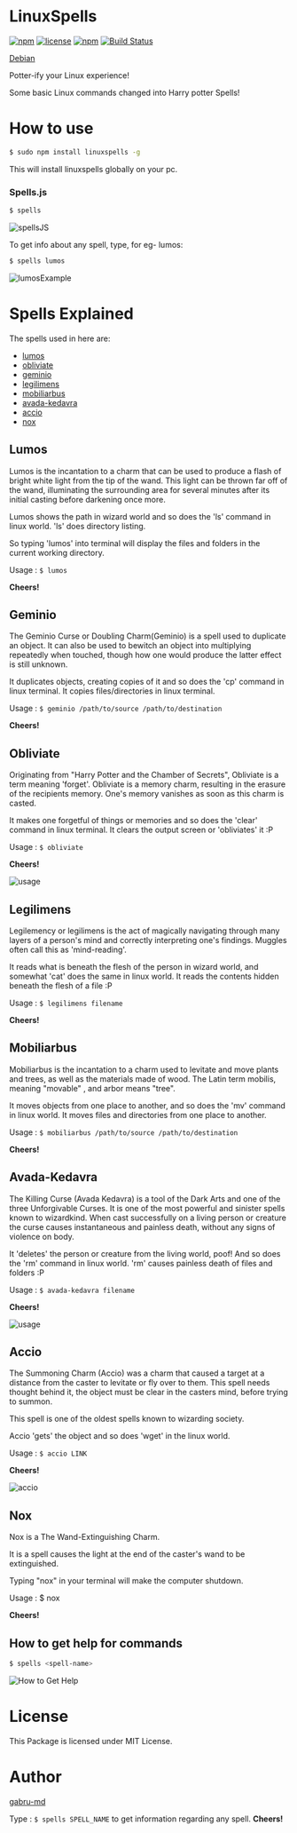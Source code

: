# LinuxSpells
[![npm](https://img.shields.io/badge/npm-v0.8.4-brightgreen.svg?style=flat-square)]() [![license](https://img.shields.io/github/license/mashape/apistatus.svg?style=flat-square)](https://www.npmjs.com/package/linuxspells) [![npm](https://img.shields.io/badge/awesome-yes-ff69b4.svg?style=flat-square)](https://www.npmjs.com/package/linuxspells) [![Build Status](https://travis-ci.org/gabru-md/LinuxSpells.svg?branch=master)](https://travis-ci.org/gabru-md/LinuxSpells)

[Debian](https://salsa.debian.org/yogdaan-team)

Potter-ify your Linux experience!

Some basic Linux commands changed into Harry potter Spells!

# How to use

```sh
$ sudo npm install linuxspells -g
```

This will install linuxspells globally on your pc.

### Spells.js

```sh
$ spells
```

![spellsJS](https://github.com/gabru-md/LinuxSpells/blob/master/spells/images/spellsJS.png?raw=true)

To get info about any spell, type, for eg- lumos:

```sh
$ spells lumos
```
![lumosExample](https://github.com/gabru-md/LinuxSpells/blob/master/spells/images/lumos.png?raw=true)


# Spells Explained

The spells used in here are:
  * [lumos](#lumos)
  * [obliviate](#obliviate)
  * [geminio](#geminio)
  * [legilimens](#legilimens)
  * [mobiliarbus](#mobiliarbus)
  * [avada-kedavra](#avada-kedavra)
  * [accio](#accio)
  * [nox](#nox)

## <a id="lumos"></a>Lumos

Lumos is the incantation to a charm that can be used to produce a flash of bright white light from the tip of the wand.
This light can be thrown far off of the wand, illuminating the surrounding area for several minutes
after its initial casting before darkening once more.

Lumos shows the path in wizard world and so does the 'ls' command in linux world. 'ls' does directory listing.

So typing 'lumos' into terminal will display the files and folders in the current working directory.

Usage : `$ lumos`

**Cheers!**

## <a id="geminio"></a>Geminio

The Geminio Curse or Doubling Charm(Geminio) is a spell used to duplicate an object. It can also be used to bewitch an object into multiplying repeatedly when touched, though how one would produce the latter effect is still unknown.

It duplicates objects, creating copies of it and so does the 'cp' command in linux terminal. It copies files/directories in linux terminal.

Usage : `$ geminio /path/to/source /path/to/destination`

**Cheers!**

## <a id="obliviate"></a>Obliviate

Originating from "Harry Potter and the Chamber of Secrets", Obliviate is a term meaning 'forget'. Obliviate is a memory charm, resulting in the erasure of the recipients memory. One's memory vanishes as soon as this charm is casted.

It makes one forgetful of things or memories and so does the 'clear' command in linux terminal. It clears the output screen or 'obliviates' it :P

Usage : `$ obliviate`

**Cheers!**

![usage](https://github.com/gabru-md/LinuxSpells/blob/master/spells/images/lumos_obliviate.png?raw=true)
## <a id="legilimens"></a>Legilimens

Legilemency or legilimens is the act of magically navigating through many layers of a person's mind and correctly interpreting one's findings. Muggles often call this as 'mind-reading'.

It reads what is beneath the flesh of the person in wizard world, and somewhat 'cat' does the same in linux world. It reads the contents hidden beneath the flesh of a file :P

Usage : `$ legilimens filename`

**Cheers!**

## <a id="mobiliarbus"></a>Mobiliarbus

Mobiliarbus is the incantation to a charm used to levitate and move plants and trees, as well as the materials made of wood. The Latin term mobilis, meaning "movable" , and arbor means "tree".

It moves objects from one place to another, and so does the 'mv' command in linux world. It moves files and directories from one place to another.

Usage : `$ mobiliarbus /path/to/source /path/to/destination`

**Cheers!**

## <a id="avada-kedavra"></a>Avada-Kedavra

The Killing Curse (Avada Kedavra) is a tool of the Dark Arts and one of the three Unforgivable Curses. It is one of the most powerful and sinister spells known to wizardkind. When cast successfully on a living person or creature the curse causes instantaneous and painless death, without any signs of violence on body.

It 'deletes' the person or creature from the living world, poof! And so does the 'rm' command in linux world. 'rm' causes painless death of files and folders :P

Usage : `$ avada-kedavra filename`

**Cheers!**

![usage](https://github.com/gabru-md/LinuxSpells/blob/master/spells/images/avada-kedavra.png?raw=true)

## <a id="accio"></a>Accio

The Summoning Charm (Accio) was a charm that caused a target at a distance from the caster to levitate or fly over to them. This spell needs thought behind it, the object must be clear in the casters mind, before trying to summon.

This spell is one of the oldest spells known to wizarding society.

Accio 'gets' the object and so does 'wget' in the linux world.

Usage : `$ accio LINK`

**Cheers!**

![accio](https://github.com/gabru-md/LinuxSpells/blob/master/spells/images/accio.png?raw=true)

## <a id="nox"></a>Nox

Nox is a The Wand-Extinguishing Charm.

It is a spell causes the light at the end of the caster's wand to be extinguished.

Typing "nox" in your terminal will make the computer shutdown.

Usage : $ nox

**Cheers!**

## How to get help for commands

```sh
$ spells <spell-name>
```
![How to Get Help](https://github.com/gabru-md/LinuxSpells/blob/master/spells/images/howToGetHelp.gif?raw=true)

# License
This Package is licensed under MIT License.

# Author
[gabru-md](https://github.com/gabru-md)

Type : `$ spells SPELL_NAME` to get information regarding any spell.
**Cheers!**
